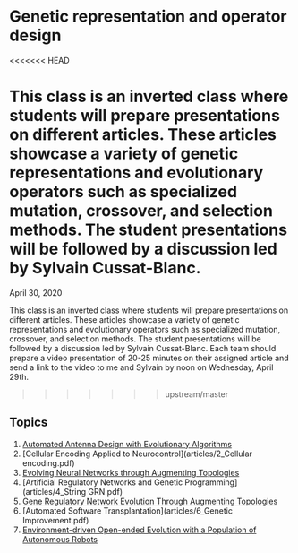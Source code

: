 # Genetic representation and operator design
<<<<<<< HEAD

This class is an inverted class where students will prepare presentations on
different articles. These articles showcase a variety of genetic representations
and evolutionary operators such as specialized mutation, crossover, and
selection methods. The student presentations will be followed by a discussion
led by Sylvain Cussat-Blanc.
=======
April 30, 2020

This class is an inverted class where students will prepare presentations on
different articles. These articles showcase a variety of genetic
representations and evolutionary operators such as specialized mutation,
crossover, and selection methods. The student presentations will be followed by
a discussion led by Sylvain Cussat-Blanc. Each team should prepare a video
presentation of 20-25 minutes on their assigned article and send a link to the
video to me and Sylvain by noon on Wednesday, April 29th.
>>>>>>> upstream/master

## Topics

1. [Automated Antenna Design with Evolutionary Algorithms](articles/1_Antenna.pdf)
2. [Cellular Encoding Applied to Neurocontrol](articles/2_Cellular encoding.pdf)
3. [Evolving Neural Networks through Augmenting Topologies](articles/3_NEAT.pdf)
4. [Artificial Regulatory Networks and Genetic Programming](articles/4_String GRN.pdf)
5. [Gene Regulatory Network Evolution Through Augmenting Topologies](articles/5_GRNEAT.pdf)
6. [Automated Software Transplantation](articles/6_Genetic Improvement.pdf)
7. [Environment-driven Open-ended Evolution with a Population of Autonomous Robots](articles/7_EDEA.pdf)

